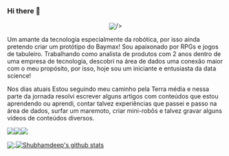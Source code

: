 
<!--
**ChapeuG/ChapeuG** is a ✨ _special_ ✨ repository because its `README.md` (this file) appears on your GitHub profile.
-->

### Hi there 👋

<p align="center"><img align="center" src="https://c.tenor.com/fFSln2_V98IAAAAC/shioshishio-muscle-sunglasses.gif">/></p>


Um amante da tecnologia especialmente da robótica, por isso ainda pretendo criar um protótipo do Baymax! Sou apaixonado por RPGs e jogos de tabuleiro.
Trabalhando como analista de produtos com 2 anos dentro de uma empresa de tecnologia, descobri na área de dados uma conexão maior com o meu propósito, por isso, hoje sou um iniciante e entusiasta da data science!

Nos dias atuais
Estou seguindo meu caminho pela Terra média e nessa parte da jornada resolvi escrever alguns artigos com conteúdos que estou aprendendo ou aprendi, contar talvez experiências que passei e passo na área de dados, surfar um maremoto, criar mini-robôs e talvez gravar alguns vídeos de conteúdos diversos.


 [<img src="https://img.shields.io/badge/medium-%2312100E.svg?&style=for-the-badge&logo=medium&logoColor=white" />](https://medium.com/USERNAME)[<img src="https://img.shields.io/badge/linkedin-%230077B5.svg?&style=for-the-badge&logo=linkedin&logoColor=white" />](https://www.linkedin.com/in/gabriel-rodrigues-5412b0177/)[<img src="https://img.shields.io/badge/Notion-%23000000.svg?style=for-the-badge&logo=notion&logoColor=white" />](https://www.notion.so/Hello-there-38f739bbab02481197f7d0d539eb3156) 


<a href="https://github.com/ChapeuG">
  <img align="center" src="https://github-readme-stats.vercel.app/api/top-langs/?username=ChapeuG&&langs_count=3&theme=tokyonight&hide_langs_below=1" />
</a>
<a href="https://github.com/ChapeuG">
 <img align="center" src="https://github-readme-stats.vercel.app/api?username=ChapeuG&show_icons=true&theme=tokyonight&line_height=27" alt="Shubhamdeep's github stats"/>
</a>
<br>

<!--
![YOUR github stats](https://github-readme-stats.vercel.app/api?username=ChapeuG)
-->

